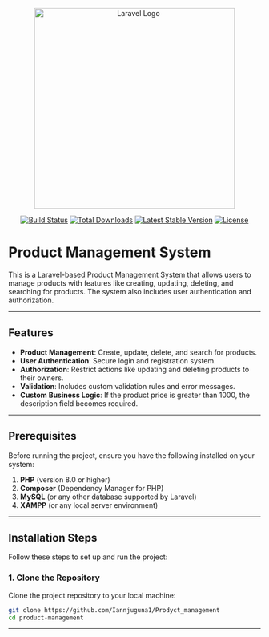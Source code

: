 <p align="center"><a href="https://laravel.com" target="_blank"><img src="https://raw.githubusercontent.com/laravel/art/master/logo-lockup/5%20SVG/2%20CMYK/1%20Full%20Color/laravel-logolockup-cmyk-red.svg" width="400" alt="Laravel Logo"></a></p>

<p align="center">
<a href="https://github.com/laravel/framework/actions"><img src="https://github.com/laravel/framework/workflows/tests/badge.svg" alt="Build Status"></a>
<a href="https://packagist.org/packages/laravel/framework"><img src="https://img.shields.io/packagist/dt/laravel/framework" alt="Total Downloads"></a>
<a href="https://packagist.org/packages/laravel/framework"><img src="https://img.shields.io/packagist/v/laravel/framework" alt="Latest Stable Version"></a>
<a href="https://packagist.org/packages/laravel/framework"><img src="https://img.shields.io/packagist/l/laravel/framework" alt="License"></a>
</p>

# Product Management System

This is a Laravel-based Product Management System that allows users to manage products with features like creating, updating, deleting, and searching for products. The system also includes user authentication and authorization.

---

## Features

- **Product Management**: Create, update, delete, and search for products.
- **User Authentication**: Secure login and registration system.
- **Authorization**: Restrict actions like updating and deleting products to their owners.
- **Validation**: Includes custom validation rules and error messages.
- **Custom Business Logic**: If the product price is greater than 1000, the description field becomes required.

---

## Prerequisites

Before running the project, ensure you have the following installed on your system:

1. **PHP** (version 8.0 or higher)
2. **Composer** (Dependency Manager for PHP)
3. **MySQL** (or any other database supported by Laravel)
4. **XAMPP** (or any local server environment)

---

## Installation Steps

Follow these steps to set up and run the project:

### 1. Clone the Repository
Clone the project repository to your local machine:

```bash
git clone https://github.com/Iannjuguna1/Prodyct_management
cd product-management
```

---
